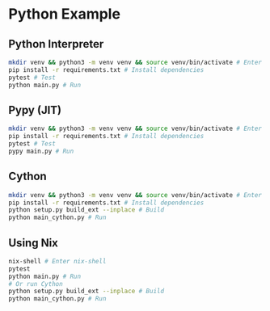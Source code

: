 # Python Example

## Python Interpreter

```bash
mkdir venv && python3 -m venv venv && source venv/bin/activate # Enter Venv
pip install -r requirements.txt # Install dependencies
pytest # Test
python main.py # Run
```

## Pypy (JIT)

```bash
mkdir venv && python3 -m venv venv && source venv/bin/activate # Enter Venv
pip install -r requirements.txt # Install dependencies
pytest # Test
pypy main.py # Run
```

## Cython

```bash
mkdir venv && python3 -m venv venv && source venv/bin/activate # Enter Venv
pip install -r requirements.txt # Install dependencies
python setup.py build_ext --inplace # Build
python main_cython.py # Run
```

## Using Nix

```bash
nix-shell # Enter nix-shell
pytest
python main.py # Run
# Or run Cython
python setup.py build_ext --inplace # Build
python main_cython.py # Run
```
